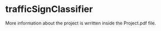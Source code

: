 # trafficSignClassifier
<p> More information about the project is wrritten inside the Project.pdf file. </p>
